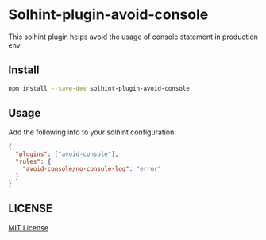 # Solhint-plugin-avoid-console

This solhint plugin helps avoid the usage of console statement in production env.

## Install

```bash
npm install --save-dev solhint-plugin-avoid-console
```

## Usage

Add the following info to your solhint configuration:

```json
{
  "plugins": ["avoid-console"],
  "rules": {
    "avoid-console/no-console-log": "error"
  }
}
```

## LICENSE

[MIT License](LICENSE)